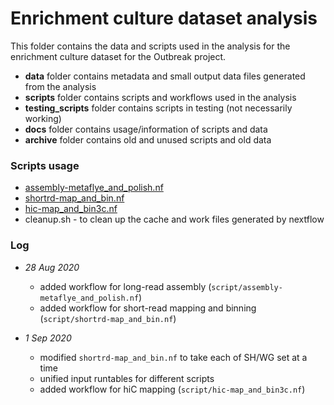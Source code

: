 # Enrichment culture dataset analysis

This folder contains the data and scripts used in the analysis for the enrichment culture dataset for the Outbreak project.

* **data** folder contains metadata and small output data files generated from the analysis
* **scripts** folder contains scripts and workflows used in the analysis
* **testing_scripts** folder contains scripts in testing (not necessarily working)
* **docs** folder contains usage/information of scripts and data
* **archive** folder contains old and unused scripts and old data

### Scripts usage
* [assembly-metaflye_and_polish.nf](docs/assembly-metaflye_and_polish.md)
* [shortrd-map_and_bin.nf](docs/shortrd-map_and_bin.md)
* [hic-map_and_bin3c.nf](docs/hic-map_and_bin3c.md)
* cleanup.sh - to clean up the cache and work files generated by nextflow

### Log
* *28 Aug 2020*
    * added workflow for long-read assembly (`script/assembly-metaflye_and_polish.nf`)
    * added workflow for short-read mapping and binning (`script/shortrd-map_and_bin.nf`)

* *1 Sep 2020*
    * modified `shortrd-map_and_bin.nf` to take each of SH/WG set at a time
    * unified input runtables for different scripts
    * added workflow for hiC mapping (`script/hic-map_and_bin3c.nf`)


